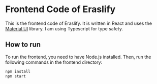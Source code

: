 # Frontend Code of Eraslify

This is the frontend code of Eraslify. It is written in React and uses the [Material UI](https://material-ui.com/) library. I am using Typescript for type safety.

## How to run
To run the frontend, you need to have Node.js installed. Then, run the following commands in the frontend directory:

```bash
npm install
npm start
```
